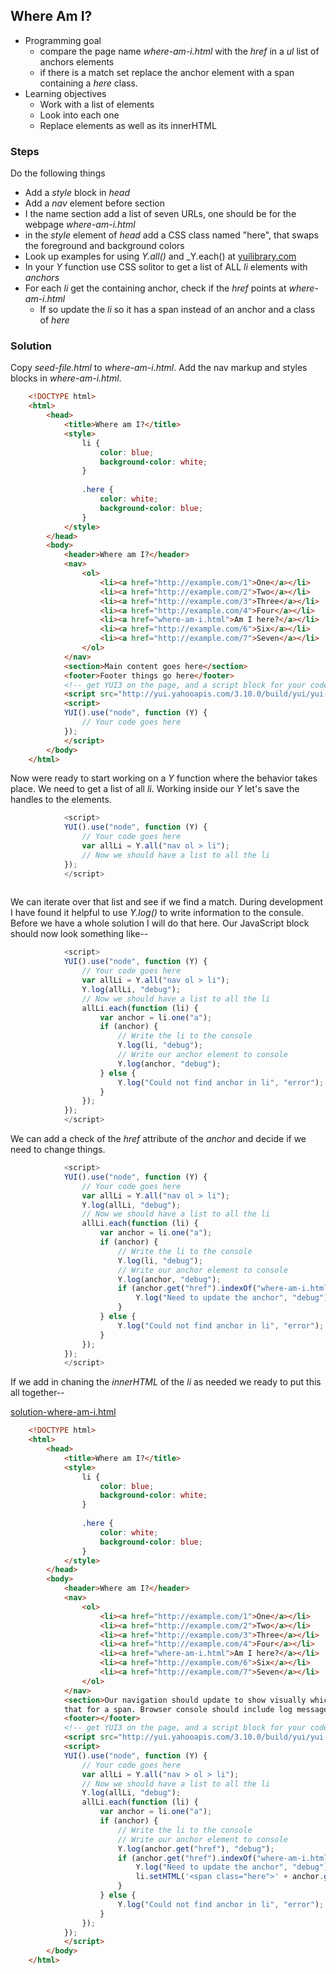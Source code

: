 
## Where Am I?

- Programming goal
    + compare the page name _where-am-i.html_ with the _href_ in a _ul_ list of anchors elements
    + if there is a match set replace the anchor element with a span containing a _here_ class.
- Learning objectives
    + Work with a list of elements
    + Look into each one
    + Replace elements as well as its innerHTML


### Steps 

Do the following things

- Add a _style_ block in _head_
- Add a _nav_ element before section
- I the name section add a list of seven URLs, one should be for the webpage _where-am-i.html_
- in the _style_ element of _head_ add a CSS class named "here", that swaps the foreground and background colors
- Look up examples for using _Y.all()_ and _Y.each() at [yuilibrary.com](http://yuilibrary.com/yui/docs/node)
- In your _Y_ function use CSS solitor to get a list of ALL _li_ elements with _anchors_
- For each _li_ get the containing anchor, check if the _href_ points at _where-am-i.html_
    + If so update the _li_ so it has a span instead of an anchor and a class of _here_

### Solution

Copy _seed-file.html_ to _where-am-i.html_.  Add the nav markup and styles blocks in _where-am-i.html_.

```HTML
    <!DOCTYPE html>
    <html>
        <head>
            <title>Where am I?</title>
            <style>
                li {
                    color: blue;
                    background-color: white;
                }
                
                .here {
                    color: white;
                    background-color: blue;
                }
            </style>
        </head>
        <body>
            <header>Where am I?</header>
            <nav>
                <ol>
                    <li><a href="http://example.com/1">One</a></li>
                    <li><a href="http://example.com/2">Two</a></li>
                    <li><a href="http://example.com/3">Three</a></li>
                    <li><a href="http://example.com/4">Four</a></li>
                    <li><a href="where-am-i.html">Am I here?</a></li>
                    <li><a href="http://example.com/6">Six</a></li>
                    <li><a href="http://example.com/7">Seven</a></li>
                </ol>
            </nav>
            <section>Main content goes here</section>
            <footer>Footer things go here</footer>
            <!-- get YUI3 on the page, and a script block for your code -->
            <script src="http://yui.yahooapis.com/3.10.0/build/yui/yui-min.js"></script>
            <script>
            YUI().use("node", function (Y) {
                // Your code goes here
            });
            </script>
        </body>
    </html>
```

Now were ready to start working on a _Y_ function where the behavior takes place. We need to
get a list of all _li_. Working inside our _Y_ let's save the handles to the elements.

```JavaScript
            <script>
            YUI().use("node", function (Y) {
                // Your code goes here
                var allLi = Y.all("nav ol > li");
                // Now we should have a list to all the li
            });
            </script>
    
```

We can iterate over that list and see if we find a match. During development I have found it helpful
to use _Y.log()_ to write information to the consule. Before we have a whole solution I will do that here.
Our JavaScript block should now look something like--

```JavaScript
            <script>
            YUI().use("node", function (Y) {
                // Your code goes here
                var allLi = Y.all("nav ol > li");
                Y.log(allLi, "debug");
                // Now we should have a list to all the li
                allLi.each(function (li) {
                    var anchor = li.one("a");
                    if (anchor) {
                        // Write the li to the console
                        Y.log(li, "debug");
                        // Write our anchor element to console
                        Y.log(anchor, "debug");
                    } else {
                        Y.log("Could not find anchor in li", "error");
                    }
                });
            });
            </script>
```

We can add a check of the _href_ attribute of the _anchor_ and decide if we need to change things.

```JavaScript
            <script>
            YUI().use("node", function (Y) {
                // Your code goes here
                var allLi = Y.all("nav ol > li");
                Y.log(allLi, "debug");
                // Now we should have a list to all the li
                allLi.each(function (li) {
                    var anchor = li.one("a");
                    if (anchor) {
                        // Write the li to the console
                        Y.log(li, "debug");
                        // Write our anchor element to console
                        Y.log(anchor, "debug");
                        if (anchor.get("href").indexOf("where-am-i.html") > 0) {
                            Y.log("Need to update the anchor", "debug");
                        }
                    } else {
                        Y.log("Could not find anchor in li", "error");
                    }
                });
            });
            </script>
```

If we add in chaning the _innerHTML_ of the _li_ as needed we ready to put this all together--

[solution-where-am-i.html](solution-where-am-i.html)
```HTML
    <!DOCTYPE html>
    <html>
        <head>
            <title>Where am I?</title>
            <style>
                li {
                    color: blue;
                    background-color: white;
                }
                
                .here {
                    color: white;
                    background-color: blue;
                }
            </style>
        </head>
        <body>
            <header>Where am I?</header>
            <nav>
                <ol>
                    <li><a href="http://example.com/1">One</a></li>
                    <li><a href="http://example.com/2">Two</a></li>
                    <li><a href="http://example.com/3">Three</a></li>
                    <li><a href="http://example.com/4">Four</a></li>
                    <li><a href="where-am-i.html">Am I here?</a></li>
                    <li><a href="http://example.com/6">Six</a></li>
                    <li><a href="http://example.com/7">Seven</a></li>
                </ol>
            </nav>
            <section>Our navigation should update to show visually which link is "here" and swap
            that for a span. Browser console should include log messages.</section>
            <footer></footer>
            <!-- get YUI3 on the page, and a script block for your code -->
            <script src="http://yui.yahooapis.com/3.10.0/build/yui/yui-min.js"></script>
            <script>
            YUI().use("node", function (Y) {
                // Your code goes here
                var allLi = Y.all("nav > ol > li");
                // Now we should have a list to all the li
                Y.log(allLi, "debug");
                allLi.each(function (li) {
                    var anchor = li.one("a");
                    if (anchor) {
                        // Write the li to the console
                        // Write our anchor element to console
                        Y.log(anchor.get("href"), "debug");
                        if (anchor.get("href").indexOf("where-am-i.html") > 0) {
                            Y.log("Need to update the anchor", "debug");
                            li.setHTML('<span class="here">' + anchor.get('text') + '</span>');
                        }
                    } else {
                        Y.log("Could not find anchor in li", "error");
                    }
                });
            });
            </script>
        </body>
    </html>
```

